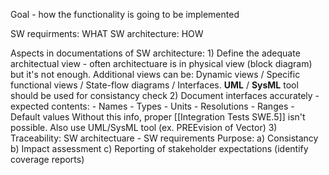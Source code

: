 Goal - how the functionality is going to be implemented

SW requirments: WHAT
SW architecture: HOW

Aspects in documentations of SW architecture:
	1) Define the adequate architectual view - often architectuare is in physical view (block diagram) but it's not enough. Additional views can be: Dynamic views / Specific functional views / State-flow diagrams / Interfaces. **UML** / **SysML** tool should be used for consistancy check
	2) Document interfaces accurately - expected contents:
		- Names
		- Types
		- Units
		- Resolutions
		- Ranges
		- Default values
		Without this info, proper [[Integration Tests SWE.5]] isn't possible. Also use UML/SysML tool (ex. PREEvision of Vector)
	3) Traceability: SW architectuare - SW requirements
		Purpose:
			a) Consistancy
			b) Impact assessment
			c) Reporting of stakeholder expectations (identify coverage reports)